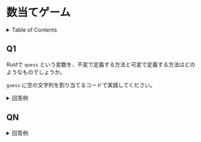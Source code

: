 # 数当てゲーム

<!-- START doctoc generated TOC please keep comment here to allow auto update -->
<!-- DON'T EDIT THIS SECTION, INSTEAD RE-RUN doctoc TO UPDATE -->
<details>
<summary>Table of Contents</summary>

- [Q1](#q1)
- [QN](#qn)

</details>
<!-- END doctoc generated TOC please keep comment here to allow auto update -->

## Q1

Rustで `quess` という変数を、不変で定義する方法と可変で定義する方法はどのようなものでしょうか。

`guess` に空の文字列を割り当てるコードで実践してください。

<details>
<summary>回答例</summary>

Rustでは標準で変数は不変 (`immutable`) で定義される。

```rust
let guess = String::new();
```

可変 (`mutable`) で定義したい場合には変数宣言に `mut` を付ける必要がある。

```rust
let mut guess = String::new();
```

</details>

## QN

<details>
<summary>回答例</summary>
</details>
